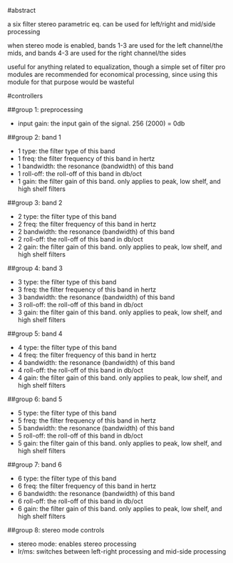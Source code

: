 #abstract

a six filter stereo parametric eq. can be used for left/right and mid/side processing

when stereo mode is enabled, bands 1-3 are used for the left channel/the mids, and bands 4-3 are used for the right channel/the sides

useful for anything related to equalization, though a simple set of filter pro modules are recommended for economical processing, since using this module for that purpose would be wasteful

#controllers

##group 1: preprocessing

- input gain: the input gain of the signal. 256 (2000) = 0db

##group 2: band 1

- 1 type: the filter type of this band
- 1 freq: the filter frequency of this band in hertz
- 1 bandwidth: the resonance (bandwidth) of this band
- 1 roll-off: the roll-off of this band in db/oct
- 1 gain: the filter gain of this band. only applies to peak, low shelf, and high shelf filters

##group 3: band 2

- 2 type: the filter type of this band
- 2 freq: the filter frequency of this band in hertz
- 2 bandwidth: the resonance (bandwidth) of this band
- 2 roll-off: the roll-off of this band in db/oct
- 2 gain: the filter gain of this band. only applies to peak, low shelf, and high shelf filters

##group 4: band 3

- 3 type: the filter type of this band
- 3 freq: the filter frequency of this band in hertz
- 3 bandwidth: the resonance (bandwidth) of this band
- 3 roll-off: the roll-off of this band in db/oct
- 3 gain: the filter gain of this band. only applies to peak, low shelf, and high shelf filters

##group 5: band 4

- 4 type: the filter type of this band
- 4 freq: the filter frequency of this band in hertz
- 4 bandwidth: the resonance (bandwidth) of this band
- 4 roll-off: the roll-off of this band in db/oct
- 4 gain: the filter gain of this band. only applies to peak, low shelf, and high shelf filters

##group 6: band 5

- 5 type: the filter type of this band
- 5 freq: the filter frequency of this band in hertz
- 5 bandwidth: the resonance (bandwidth) of this band
- 5 roll-off: the roll-off of this band in db/oct
- 5 gain: the filter gain of this band. only applies to peak, low shelf, and high shelf filters

##group 7: band 6

- 6 type: the filter type of this band
- 6 freq: the filter frequency of this band in hertz
- 6 bandwidth: the resonance (bandwidth) of this band
- 6 roll-off: the roll-off of this band in db/oct
- 6 gain: the filter gain of this band. only applies to peak, low shelf, and high shelf filters

##group 8: stereo mode controls

- stereo mode: enables stereo processing
- lr/ms: switches between left-right processing and mid-side processing